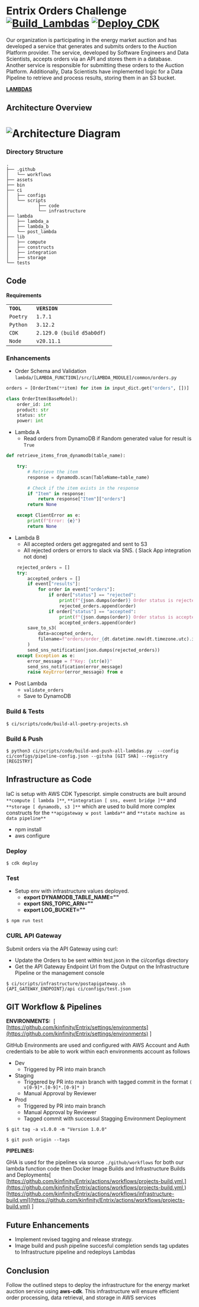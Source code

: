 # Entrix Orders Challenge [![Build_Lambdas](https://github.com/kinfinity/Entrix/actions/workflows/projects-build.yml/badge.svg)](https://github.com/kinfinity/Entrix/actions/workflows/projects-build.yml) [![Deploy_CDK](https://github.com/kinfinity/Entrix/actions/workflows/infrastructure-build.yml/badge.svg)](https://github.com/kinfinity/Entrix/actions/workflows/infrastructure-build.yml)

Our organization is participating in the energy market auction and has developed a service that generates and submits orders to the Auction Platform provider. The service, developed by Software Engineers and Data Scientists, accepts orders via an API and stores them in a database. Another service is responsible for submitting these orders to the Auction Platform. Additionally, Data Scientists have implemented logic for a Data Pipeline to retrieve and process results, storing them in an S3 bucket.

[**LAMBDAS**](https://github.com/entrixenergy/cloud-engineer-coding-challenge)

## **Architecture Overview**

# ![Architecture Diagram](assets/images/architecture.png)

### **Directory Structure**

```
.
├── .github
│   └── workflows
├── assets
├── bin
├── ci
│   ├── configs
│   └── scripts
│           ├── code
│           └── infrastructure
├── lambda
│   ├── lambda_a
│   ├── lambda_b
│   └── post_lambda
├── lib
│   ├── compute
│   ├── constructs
│   ├── integration
│   ├── storage
└── tests
```

## **Code**

**Requirements**

<table><tbody><tr><td><code><strong>TOOL &nbsp;&nbsp;</strong></code></td><td><code><strong>VERSION &nbsp; &nbsp; &nbsp; &nbsp; &nbsp; &nbsp; &nbsp; &nbsp;&nbsp;</strong></code></td></tr><tr><td><code>Poetry&nbsp;</code></td><td><code>1.7.1 &nbsp; &nbsp; &nbsp; &nbsp; &nbsp; &nbsp; &nbsp; &nbsp; &nbsp;&nbsp;</code></td></tr><tr><td><code>Python&nbsp;</code></td><td><code>3.12.2 &nbsp; &nbsp; &nbsp; &nbsp; &nbsp; &nbsp; &nbsp; &nbsp; &nbsp;</code></td></tr><tr><td><code>CDK &nbsp; &nbsp;</code></td><td><code>2.129.0 (build d5ab0df)&nbsp;</code></td></tr><tr><td><code>Node &nbsp;&nbsp;</code></td><td><code>v20.11.1 &nbsp; &nbsp; &nbsp; &nbsp; &nbsp; &nbsp; &nbsp; &nbsp;</code></td></tr></tbody></table>

### **Enhancements**

- Order Schema and Validation `lambda/[LAMBDA_FUNCTION]/src/[LAMBDA_MODULE]/common/orders.py`

```python
orders = [OrderItem(**item) for item in input_dict.get("orders", [])]

class OrderItem(BaseModel):
    order_id: int
    product: str
    status: str
    power: int
```

- Lambda A
  - Read orders from DynamoDB if Random generated value for result is `True`

```python
def retrieve_items_from_dynamodb(table_name):

    try:
        # Retrieve the item
        response = dynamodb.scan(TableName=table_name)

        # Check if the item exists in the response
        if "Item" in response:
            return response["Item"]["orders"]
        return None

    except ClientError as e:
        print(f"Error: {e}")
        return None
```

- Lambda B
  - All accepted orders get aggregated and sent to S3
  - All rejected orders or errors to slack via SNS. ( Slack App integration not done)

```python
    rejected_orders = []
    try:
        accepted_orders = []
        if event["results"]:
            for order in event["orders"]:
                if order["status"] == "rejected":
                    print(f"{json.dumps(order)} Order status is rejected!")
                    rejected_orders.append(order)
                if order["status"] == "accepted":
                    print(f"{json.dumps(order)} Order status is accepted!")
                    accepted_orders.append(order)
        save_to_s3(
            data=accepted_orders,
            filename=f"orders/order_{dt.datetime.now(dt.timezone.utc).isoformat()}",
        )
        send_sns_notification(json.dumps(rejected_orders))
    except Exception as e:
        error_message = f"Key: {str(e)}"
        send_sns_notification(error_message)
        raise KeyError(error_message) from e
```

- Post Lambda
  - `validate_orders`
  - Save to DynamoDB

### **Build & Tests**

```
$ ci/scripts/code/build-all-poetry-projects.sh
```

### **Build & Push**

```
$ python3 ci/scripts/code/build-and-push-all-lambdas.py  --config ci/configs/pipeline-config.json --gitsha [GIT SHA] --registry [REGISTRY]
```

## **Infrastructure as Code**

IaC is setup with AWS CDK Typescript. simple constructs are built around `**compute [ lambda ]**`, `**integration [ sns, event bridge ]**` and `**storage [ dynamodb, s3 ]**` which are used to build more complex constructs for the `**apigateway w post lambda**` and `**state machine as data pipeline**`

- npm install
- aws configure

### **Deploy**

```
$ cdk deploy
```

### **Test**

- Setup env with infrastructure values deployed.
  - **export DYNAMODB_TABLE_NAME=""**
  - **export SNS_TOPIC_ARN=""**
  - **export LOG_BUCKET=""**

```
$ npm run test
```

### **CURL API Gateway**

Submit orders via the API Gateway using curl:

- Update the Orders to be sent within test.json in the ci/configs directory
- Get the API Gateway Endpoint Url from the Output on the Infrastructure Pipeline or the management console

```
$ ci/scripts/infrastructure/postapigateway.sh {API_GATEWAY_ENDPOINT}/api ci/configs/test.json
```

## **GIT Workflow & Pipelines**

**ENVIRONMENTS:**  \[ [https://github.com/kinfinity/Entrix/settings/environments](https://github.com/kinfinity/Entrix/settings/environments) \]

GitHub Environments are used and configured with AWS Account and Auth credentials to be able to work within each environments account as follows

- Dev
  - Triggered by PR into main branch
- Staging
  - Triggered by PR into main branch with tagged commit in the format `( v[0-9]*.[0-9]*.[0-9]* )`
  - Manual Approval by Reviewer
- Prod
  - Triggered by PR into main branch
  - Manual Approval by Reviewer
  - Tagged commit with successul Stagging Environment Deployment

```
$ git tag -a v1.0.0 -m "Version 1.0.0"

$ git push origin --tags
```

**PIPELINES:**

GHA is used for the pipelines via source `./github/workflows` for both our lambda function code then Docker Image Builds and Infrastructure Builds and Deployments\[ [https://github.com/kinfinity/Entrix/actions/workflows/projects-build.yml,](https://github.com/kinfinity/Entrix/actions/workflows/projects-build.yml,) [https://github.com/kinfinity/Entrix/actions/workflows/infrastructure-build.yml](https://github.com/kinfinity/Entrix/actions/workflows/projects-build.yml) \]

## **Future Enhancements**

- Implement revised tagging and release strategy.
- Image build and push pipeline succesful completion sends tag updates to Infrastructure pipeline and redeploys Lambdas

## **Conclusion**

Follow the outlined steps to deploy the infrastructure for the energy market auction service using **aws-cdk**. This infrastructure will ensure efficient order processing, data retrieval, and storage in AWS services
